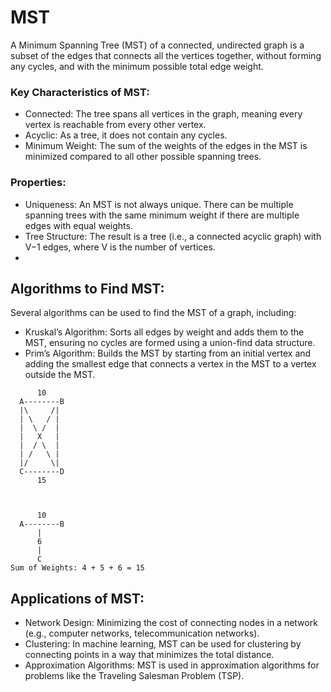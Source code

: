 # MST

A Minimum Spanning Tree (MST) of a connected, undirected graph is a subset of the edges that connects all the vertices together, without forming any cycles, and with the minimum possible total edge weight.

### Key Characteristics of MST:

- Connected: The tree spans all vertices in the graph, meaning every vertex is reachable from every other vertex.
- Acyclic: As a tree, it does not contain any cycles.
- Minimum Weight: The sum of the weights of the edges in the MST is minimized compared to all other possible spanning trees.

### Properties:

- Uniqueness: An MST is not always unique. There can be multiple spanning trees with the same minimum weight if there are multiple edges with equal weights.
- Tree Structure: The result is a tree (i.e., a connected acyclic graph) with V−1 edges, where V is the number of vertices.
-

## Algorithms to Find MST:

Several algorithms can be used to find the MST of a graph, including:

- Kruskal’s Algorithm: Sorts all edges by weight and adds them to the MST, ensuring no cycles are formed using a union-find data structure.
- Prim’s Algorithm: Builds the MST by starting from an initial vertex and adding the smallest edge that connects a vertex in the MST to a vertex outside the MST.

```text
      10
  A--------B
  |\     /|
  | \   / |
  |  \ /  |
  |   X   |
  |  / \  |
  | /   \ |
  |/     \|
  C--------D
      15


```

```text

      10
  A--------B
      |
      6
      |
      C
Sum of Weights: 4 + 5 + 6 = 15
```

## Applications of MST:

- Network Design: Minimizing the cost of connecting nodes in a network (e.g., computer networks, telecommunication networks).
- Clustering: In machine learning, MST can be used for clustering by connecting points in a way that minimizes the total distance.
- Approximation Algorithms: MST is used in approximation algorithms for problems like the Traveling Salesman Problem (TSP).
